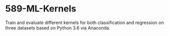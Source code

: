 # 589-ML-Kernels
Train and evaluate different kernels for both classification and regression on three datasets based on Python 3.6 via Anaconda.
